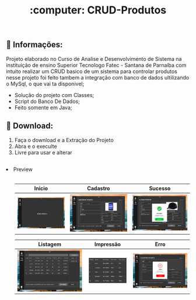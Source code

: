 <h1 align="Center">
  :computer: CRUD-Produtos
</h1><br>

## :bell: Informações:

Projeto elaborado no Curso de Analise e Desenvolvimento de Sistema na instituição de ensino Superior Tecnologo Fatec - Santana de Parnaíba com intuito realizar um CRUD basico de um sistema para controlar produtos nesse projeto foi feito tambem a integração com banco de dados ultilizando o MySql, o que vai ta disponivel;

- Solução do projeto com Classes;
- Script do Banco De Dados;
- Feito somente em Java;

## :open_file_folder: Download:

<ol>
  <li>Faça o download e a Extração do Projeto</li>
  <li>Abra e o execulte</li>
  <li>Livre para usar e alterar</li>
</ol>

##

<li>Preview</li><br>

<ol><div style="width: 100%, align: center">

  | Inicio | Cadastro | Sucesso |
  |---|---|---|
  |<img  src="/CRUD-ProjetoGit/Home.png" alt="tela de inicio"/> | <img src="/CRUD-ProjetoGit/cadastro.png" alt="tela de cadastro"/> | <img src="/CRUD-ProjetoGit/alterar.png" alt="Mensagem de Confirmação"/> |
  
  | Listagem | Impressão | Erro |
  |---|---|---|
  |<img src="/CRUD-ProjetoGit/inicio.png" alt="tela de listagem"/><br> | <img src="/CRUD-ProjetoGit/imprimir.png" alt="tela da impressão"/> | <img src="/CRUD-ProjetoGit/negar.png" alt="Mensagem de Erro"/> |

</div></ol>

##


